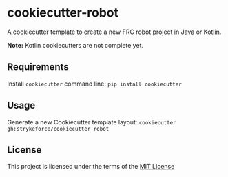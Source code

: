 # cookiecutter-robot

A cookiecutter template to create a new FRC robot project in Java or Kotlin.

**Note:** Kotlin cookiecutters are not complete yet.

## Requirements

Install `cookiecutter` command line: `pip install cookiecutter`

## Usage

Generate a new Cookiecutter template layout: `cookiecutter gh:strykeforce/cookiecutter-robot`

## License

This project is licensed under the terms of the [MIT License](/LICENSE)
